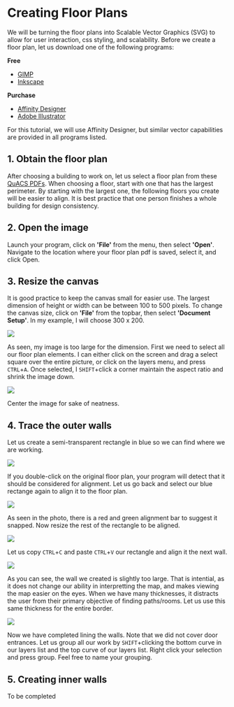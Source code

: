 # Creating Floor Plans
We will be turning the floor plans into Scalable Vector Graphics (SVG) to allow for user interaction, css styling, and scalability. Before we create a floor plan, let us download one of the following programs:

**Free**
- [GIMP](https://www.gimp.org/)
- [Inkscape](https://inkscape.org/)

**Purchase**
- [Affinity Designer](https://affinity.serif.com/en-us/designer/)
- [Adobe Illustrator](https://helpx.adobe.com/illustrator/get-started.html)

For this tutorial, we will use Affinity Designer, but similar vector capabilities are provided in all programs listed. 

## 1. Obtain the floor plan
After choosing a building to work on, let us select a floor plan from these [QuACS PDFs](https://github.com/quacs/quacs-data/tree/5330bf53a2a553acfaee0ed7d03067b707464ce4/floor_plans). When choosing a floor, start with one that has the largest perimeter. By starting with the largest one, the following floors you create will be easier to align. It is best practice that one person finishes a whole building for design consistency.

## 2. Open the image
Launch your program, click on **'File'** from the menu, then select **'Open'**. Navigate to the location where your floor plan pdf is saved, select it, and click Open.

## 3. Resize the canvas
It is good practice to keep the canvas small for easier use. The largest dimension of height or width can be between 100 to 500 pixels. To change the canvas size, click on **'File'** from the topbar, then select **'Document Setup'**. In my example, I will choose 300 x 200.

![](.embed/create-advanced-floor-plans-1.png)

As seen, my image is too large for the dimension. First we need to select all our floor plan elements. I can either click on the screen and drag a select square over the entire picture, or click on the layers menu, and press `CTRL`+`A`. Once selected, I `SHIFT`+click a corner maintain the aspect ratio and shrink the image down. 

![](.embed/create-advanced-floor-plans-2.png)

Center the image for sake of neatness.

## 4. Trace the outer walls
Let us create a semi-transparent rectangle in blue so we can find where we are working.

![](.embed/create-advanced-floor-plans-3.png)

If you double-click on the original floor plan, your program will detect that it should be considered for alignment. Let us go back and select our blue rectange again to align it to the floor plan.

![](.embed/create-advanced-floor-plans-4.png)

As seen in the photo, there is a red and green alignment bar to suggest it snapped. Now resize the rest of the rectangle to be aligned. 

![](.embed/create-advanced-floor-plans-5.png)

Let us copy `CTRL`+`C` and paste `CTRL`+`V` our rectangle and align it the next wall.

![](.embed/create-advanced-floor-plans-6.png)

As you can see, the wall we created is slightly too large. That is intential, as it does not change our ability in interpretting the map, and makes viewing the map easier on the eyes. When we have many thicknesses, it distracts the user from their primary objective of finding paths/rooms. Let us use this same thickness for the entire border.

![](.embed/create-advanced-floor-plans-7.png)

Now we have completed lining the walls. Note that we did not cover door entrances. Let us group all our work by `SHIFT`+clicking the bottom curve in our layers list and the top curve of our layers list. Right click your selection and press group. Feel free to name your grouping.

## 5. Creating inner walls
To be completed
